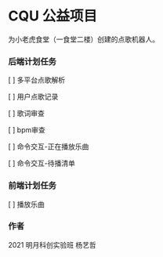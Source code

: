 # CQU 公益项目
为小老虎食堂（一食堂二楼）创建的点歌机器人。

### 后端计划任务

[ ] 多平台点歌解析

[ ] 用户点歌记录

[ ] 歌词审查

[ ] bpm审查

[ ] 命令交互-正在播放乐曲

[ ] 命令交互-待播清单

### 前端计划任务

[ ] 播放乐曲

### 作者
2021 明月科创实验班 杨艺哲